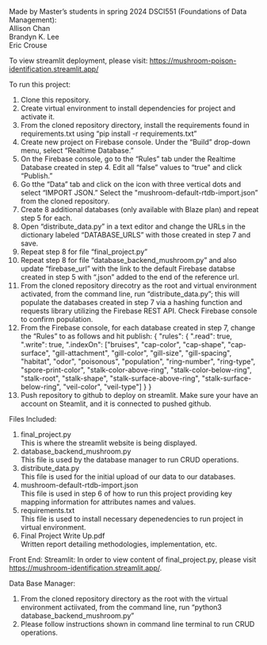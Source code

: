 Made by Master’s students in spring 2024 DSCI551 (Foundations of Data Management):<br>
Allison Chan<br>
Brandyn K. Lee <br>
Eric Crouse <br>

To view streamlit deployment, please visit: https://mushroom-poison-identification.streamlit.app/ <br>

To run this project:
1. Clone this repository.
2. Create virtual environment to install dependencies for project and activate it.
3. From the cloned repository directory, install the requirements found in requirements.txt using “pip install -r requirements.txt”
4. Create new project on Firebase console. Under the “Build” drop-down menu, select “Realtime Database.”
5. On the Firebase console, go to the “Rules” tab under the Realtime Database created in step 4. Edit all “false” values to “true" and click “Publish.” 
6. Go tthe “Data” tab and click on the icon with three vertical dots and select “IMPORT JSON.”  Select the "mushroom-default-rtdb-import.json” from the cloned repository.
7. Create 8 additional databases (only available with Blaze plan) and repeat step 5 for each.
8. Open “distribute_data.py” in a text editor and change the URLs in the dictionary labeled “DATABASE_URLS” with those created in step 7 and save.
9. Repeat step 8 for file “final_project.py”
10. Repeat step 8 for file “database_backend_mushroom.py” and also update “firebase_url” with the link to the default Firebase databse created in step 5 with “.json” added to the end of the reference url.
11. From the cloned repository direcotry as the root and virtual environment activated, from the command line, run “distribute_data.py”; this will populate the databases created in step 7 via a hashing function and requests library utilizing the Firebase REST API. Check Firebase console to confirm population.
12. From the Firebase console, for each database created in step 7, change the “Rules” to as follows and hit publish:
{
  "rules": {
    ".read": true,
    ".write": true,
    ".indexOn": ["bruises", "cap-color", "cap-shape", "cap-surface", "gill-attachment", "gill-color", "gill-size", "gill-spacing", "habitat", "odor", "poisonous", "population", "ring-number", "ring-type", "spore-print-color", "stalk-color-above-ring", "stalk-color-below-ring", "stalk-root", "stalk-shape", "stalk-surface-above-ring", "stalk-surface-below-ring", "veil-color", "veil-type"]
  }
}
13. Push repository to github to deploy on streamlit. Make sure your have an account on Steamlit, and it is connected to pushed github. 


Files Included:
1. final_project.py<br>
  This is where the streamlit website is being displayed. 
2. database_backend_mushroom.py<br>
  This file is used by the database manager to run CRUD operations.
3. distribute_data.py<br>
  This file is used for the initial upload of our data to our databases. 
4. mushroom-default-rtdb-import.json<br>
  This file is used in step 6 of how to run this project providing key mapping information for attributes names and values.
5. requirements.txt<br>
  This file is used to install necessary depenedencies to run project in virtual environment.
6. Final Project Write Up.pdf<br>
   Written report detailing methodologies, implementation, etc.

Front End:
Streamlit: In order to view content of final_project.py, please visit https://mushroom-identification.streamlit.app/.

Data Base Manager:
1. From the cloned repository directory as the root with the virtual environment actiivated, from the command line, run “python3 database_backend_mushroom.py”
2. Please follow instructions shown in command line terminal to run CRUD operations.
